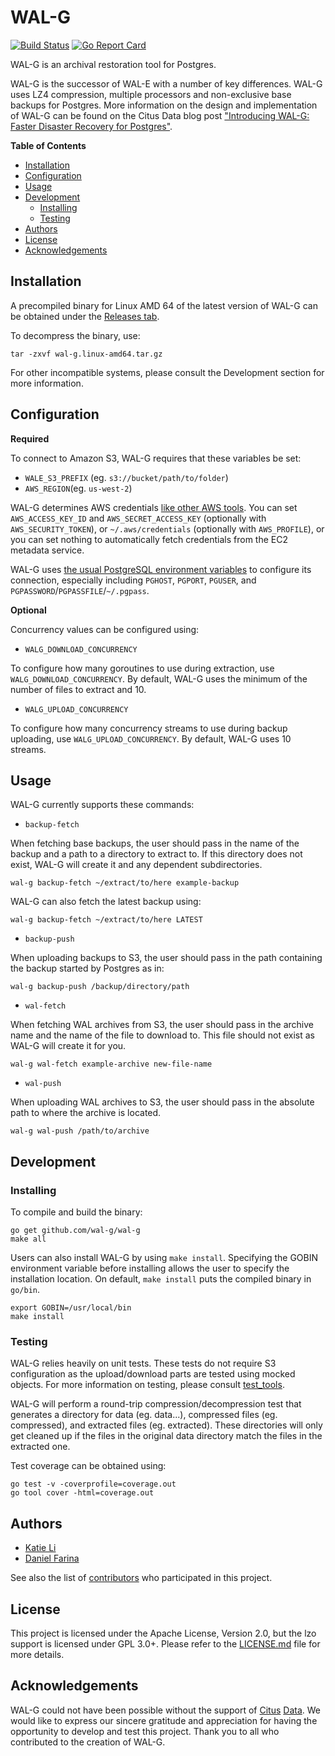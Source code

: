 # WAL-G
[![Build Status](https://travis-ci.org/wal-g/wal-g.svg?branch=master)](https://travis-ci.org/wal-g/wal-g)
[![Go Report Card](https://goreportcard.com/badge/github.com/wal-g/wal-g)](https://goreportcard.com/report/github.com/wal-g/wal-g)

WAL-G is an archival restoration tool for Postgres. 

WAL-G is the successor of WAL-E with a number of key differences. WAL-G uses LZ4 compression, multiple processors and non-exclusive base backups for Postgres. More information on the design and implementation of WAL-G can be found on the Citus Data blog post ["Introducing WAL-G: Faster Disaster Recovery for Postgres"](https://www.citusdata.com/blog/2017/08/18/introducing-wal-g-faster-restores-for-postgres/).  

**Table of Contents**  
- [Installation](#installation)  
- [Configuration](#configuration)  
- [Usage](#usage)  
- [Development](#development)  
	- [Installing](#installing)  
	- [Testing](#testing)  
- [Authors](#authors)  
- [License](#license)  
- [Acknowledgements](#acknowledgements)

Installation
----------
A precompiled binary for Linux AMD 64 of the latest version of WAL-G can be obtained under the [Releases tab](https://github.com/wal-g/wal-g/releases).

To decompress the binary, use:

```
tar -zxvf wal-g.linux-amd64.tar.gz
```
For other incompatible systems, please consult the Development section for more information.

Configuration
-------------
**Required**

To connect to Amazon S3, WAL-G requires that these variables be set:

* `WALE_S3_PREFIX` (eg. `s3://bucket/path/to/folder`)
* `AWS_REGION`(eg. `us-west-2`)

WAL-G determines AWS credentials [like other AWS tools](http://docs.aws.amazon.com/cli/latest/userguide/cli-chap-getting-started.html#config-settings-and-precedence). You can set `AWS_ACCESS_KEY_ID` and `AWS_SECRET_ACCESS_KEY` (optionally with `AWS_SECURITY_TOKEN`), or `~/.aws/credentials` (optionally with `AWS_PROFILE`), or you can set nothing to automatically fetch credentials from the EC2 metadata service.

WAL-G uses [the usual PostgreSQL environment variables](https://www.postgresql.org/docs/current/static/libpq-envars.html) to configure its connection, especially including `PGHOST`, `PGPORT`, `PGUSER`, and `PGPASSWORD`/`PGPASSFILE`/`~/.pgpass`.

**Optional**

Concurrency values can be configured using:

* `WALG_DOWNLOAD_CONCURRENCY`

To configure how many goroutines to use during extraction, use `WALG_DOWNLOAD_CONCURRENCY`. By default, WAL-G uses the minimum of the number of files to extract and 10.

* `WALG_UPLOAD_CONCURRENCY`

To configure how many concurrency streams to use during backup uploading, use `WALG_UPLOAD_CONCURRENCY`. By default, WAL-G uses 10 streams.



Usage
-----

WAL-G currently supports these commands:


* ``backup-fetch``

When fetching base backups, the user should pass in the name of the backup and a path to a directory to extract to. If this directory does not exist, WAL-G will create it and any dependent subdirectories. 

```
wal-g backup-fetch ~/extract/to/here example-backup
```

WAL-G can also fetch the latest backup using:

```
wal-g backup-fetch ~/extract/to/here LATEST
```

* ``backup-push``

When uploading backups to S3, the user should pass in the path containing the backup started by Postgres as in:

```
wal-g backup-push /backup/directory/path
```


* ``wal-fetch``

When fetching WAL archives from S3, the user should pass in the archive name and the name of the file to download to. This file should not exist as WAL-G will create it for you.

```
wal-g wal-fetch example-archive new-file-name
```


* ``wal-push``

When uploading WAL archives to S3, the user should pass in the absolute path to where the archive is located.

```
wal-g wal-push /path/to/archive
```

Development
-----------
### Installing

To compile and build the binary:

```
go get github.com/wal-g/wal-g
make all
```
Users can also install WAL-G by using `make install`. Specifying the GOBIN environment variable before installing allows the user to specify the installation location. On default, `make install` puts the compiled binary in `go/bin`.

```
export GOBIN=/usr/local/bin
make install
```

### Testing

WAL-G relies heavily on unit tests. These tests do not require S3 configuration as the upload/download parts are tested using mocked objects. For more information on testing, please consult [test_tools](test_tools).

WAL-G will perform a round-trip compression/decompression test that generates a directory for data (eg. data...), compressed files (eg. compressed), and extracted files (eg. extracted). These directories will only get cleaned up if the files in the original data directory match the files in the extracted one.

Test coverage can be obtained using:

```
go test -v -coverprofile=coverage.out
go tool cover -html=coverage.out
```


Authors
-------

* [Katie Li](https://github.com/katie31)
* [Daniel Farina](https://github.com/fdr)

See also the list of [contributors](CONTRIBUTORS) who participated in this project.

License
-------

This project is licensed under the Apache License, Version 2.0, but the lzo support is licensed under GPL 3.0+. Please refer to the [LICENSE.md](LICENSE.md) file for more details.

Acknowledgements
----------------
WAL-G could not have been possible without the support of [Citus](https://www.citusdata.com/) [Data](https://github.com/citusdata). We would like to express our sincere gratitude and appreciation for having the opportunity to develop and test this project. Thank you to all who contributed to the creation of WAL-G.